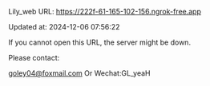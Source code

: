 Lily_web URL: https://222f-61-165-102-156.ngrok-free.app

Updated at: 2024-12-06 07:56:22

If you cannot open this URL, the server might be down.

Please contact: 

goley04@foxmail.com Or Wechat:GL_yeaH